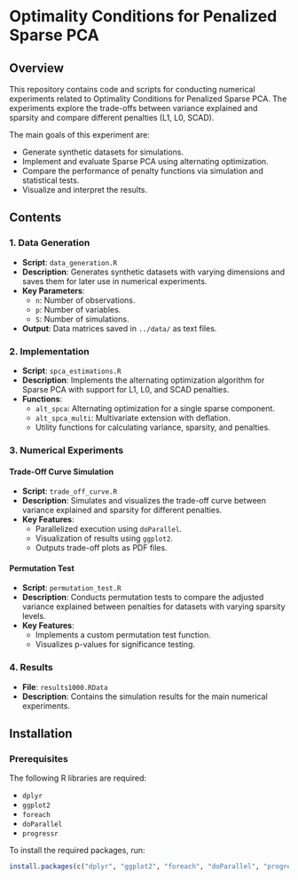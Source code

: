 # Optimality Conditions for Penalized Sparse PCA

## Overview

This repository contains code and scripts for conducting numerical experiments related to Optimality Conditions for Penalized Sparse PCA. The experiments explore the trade-offs between variance explained and sparsity and compare different penalties (L1, L0, SCAD).

The main goals of this experiment are:
- Generate synthetic datasets for simulations.
- Implement and evaluate Sparse PCA using alternating optimization.
- Compare the performance of penalty functions via simulation and statistical tests.
- Visualize and interpret the results.

## Contents

### 1. Data Generation
- **Script**: `data_generation.R`
- **Description**: Generates synthetic datasets with varying dimensions and saves them for later use in numerical experiments.
- **Key Parameters**:
  - `n`: Number of observations.
  - `p`: Number of variables.
  - `S`: Number of simulations.
- **Output**: Data matrices saved in `../data/` as text files.

### 2. Implementation
- **Script**: `spca_estimations.R`
- **Description**: Implements the alternating optimization algorithm for Sparse PCA with support for L1, L0, and SCAD penalties.
- **Functions**:
  - `alt_spca`: Alternating optimization for a single sparse component.
  - `alt_spca_multi`: Multivariate extension with deflation.
  - Utility functions for calculating variance, sparsity, and penalties.

### 3. Numerical Experiments
#### Trade-Off Curve Simulation
- **Script**: `trade_off_curve.R`
- **Description**: Simulates and visualizes the trade-off curve between variance explained and sparsity for different penalties.
- **Key Features**:
  - Parallelized execution using `doParallel`.
  - Visualization of results using `ggplot2`.
  - Outputs trade-off plots as PDF files.

#### Permutation Test
- **Script**: `permutation_test.R`
- **Description**: Conducts permutation tests to compare the adjusted variance explained between penalties for datasets with varying sparsity levels.
- **Key Features**:
  - Implements a custom permutation test function.
  - Visualizes p-values for significance testing.

### 4. Results
- **File**: `results1000.RData`
- **Description**: Contains the simulation results for the main numerical experiments.

## Installation

### Prerequisites
The following R libraries are required:
- `dplyr`
- `ggplot2`
- `foreach`
- `doParallel`
- `progressr`

To install the required packages, run:
```R
install.packages(c("dplyr", "ggplot2", "foreach", "doParallel", "progressr"))
